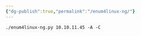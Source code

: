 ```yaml
---
{"dg-publish":true,"permalink":"/enum4linux-ng/"}
---
```



```shell-session
./enum4linux-ng.py 10.10.11.45 -A -C
```